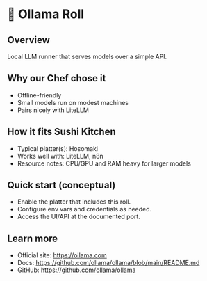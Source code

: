 # 🍣 Ollama Roll

## Overview
Local LLM runner that serves models over a simple API.

## Why our Chef chose it
- Offline-friendly
- Small models run on modest machines
- Pairs nicely with LiteLLM

## How it fits Sushi Kitchen
- Typical platter(s): Hosomaki
- Works well with: LiteLLM, n8n
- Resource notes: CPU/GPU and RAM heavy for larger models

## Quick start (conceptual)
- Enable the platter that includes this roll.
- Configure env vars and credentials as needed.
- Access the UI/API at the documented port.

## Learn more
- Official site: https://ollama.com
- Docs: https://github.com/ollama/ollama/blob/main/README.md
- GitHub: https://github.com/ollama/ollama
